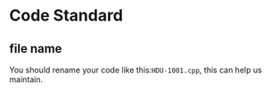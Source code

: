 # Code Standard

## file name 

You should rename your code like this:`HDU-1001.cpp`, this can help us maintain.

